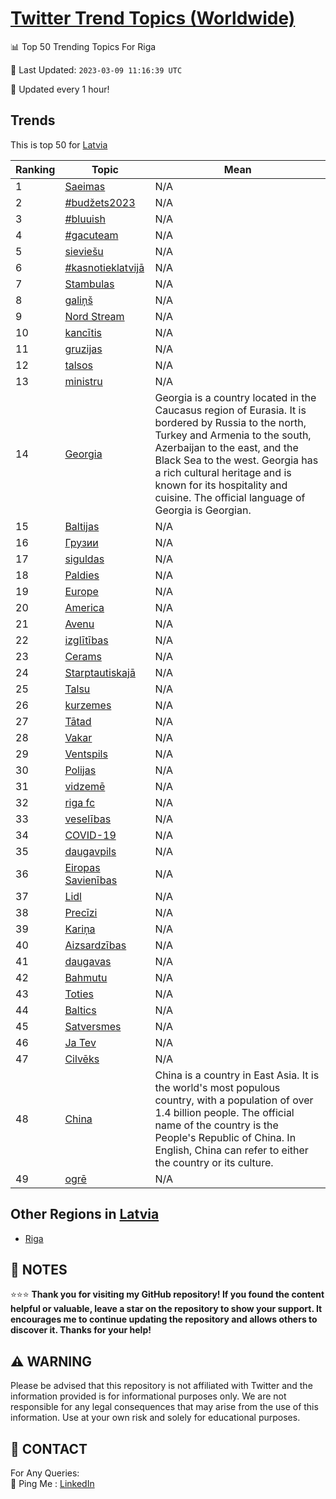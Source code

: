 [Twitter Trend Topics (Worldwide)](https://github.com/ErcinDedeoglu/Twitter-Trend-Topics)
==========


📊 Top 50 Trending Topics For Riga

📆 Last Updated: `2023-03-09 11:16:39 UTC`

🔧 Updated every 1 hour!


## Trends

This is top 50 for [Latvia](</Latvia>)

| Ranking | Topic | Mean |
| ------- | ------------ | ------------ |
| 1 | [Saeimas](http://twitter.com/search?q=Saeimas) | N/A |
| 2 | [#budžets2023](http://twitter.com/search?q=%23bud%c5%beets2023) | N/A |
| 3 | [#bluuish](http://twitter.com/search?q=%23bluuish) | N/A |
| 4 | [#gacuteam](http://twitter.com/search?q=%23gacuteam) | N/A |
| 5 | [sieviešu](http://twitter.com/search?q=sievie%c5%a1u) | N/A |
| 6 | [#kasnotieklatvijā](http://twitter.com/search?q=%23kasnotieklatvij%c4%81) | N/A |
| 7 | [Stambulas](http://twitter.com/search?q=Stambulas) | N/A |
| 8 | [galiņš](http://twitter.com/search?q=gali%c5%86%c5%a1) | N/A |
| 9 | [Nord Stream](http://twitter.com/search?q=Nord+Stream) | N/A |
| 10 | [kancītis](http://twitter.com/search?q=kanc%c4%abtis) | N/A |
| 11 | [gruzijas](http://twitter.com/search?q=gruzijas) | N/A |
| 12 | [talsos](http://twitter.com/search?q=talsos) | N/A |
| 13 | [ministru](http://twitter.com/search?q=ministru) | N/A |
| 14 | [Georgia](http://twitter.com/search?q=Georgia) | Georgia is a country located in the Caucasus region of Eurasia. It is bordered by Russia to the north, Turkey and Armenia to the south, Azerbaijan to the east, and the Black Sea to the west. Georgia has a rich cultural heritage and is known for its hospitality and cuisine. The official language of Georgia is Georgian. |
| 15 | [Baltijas](http://twitter.com/search?q=Baltijas) | N/A |
| 16 | [Грузии](http://twitter.com/search?q=%d0%93%d1%80%d1%83%d0%b7%d0%b8%d0%b8) | N/A |
| 17 | [siguldas](http://twitter.com/search?q=siguldas) | N/A |
| 18 | [Paldies](http://twitter.com/search?q=Paldies) | N/A |
| 19 | [Europe](http://twitter.com/search?q=Europe) | N/A |
| 20 | [America](http://twitter.com/search?q=America) | N/A |
| 21 | [Avenu](http://twitter.com/search?q=Avenu) | N/A |
| 22 | [izglītības](http://twitter.com/search?q=izgl%c4%abt%c4%abbas) | N/A |
| 23 | [Cerams](http://twitter.com/search?q=Cerams) | N/A |
| 24 | [Starptautiskajā](http://twitter.com/search?q=Starptautiskaj%c4%81) | N/A |
| 25 | [Talsu](http://twitter.com/search?q=Talsu) | N/A |
| 26 | [kurzemes](http://twitter.com/search?q=kurzemes) | N/A |
| 27 | [Tātad](http://twitter.com/search?q=T%c4%81tad) | N/A |
| 28 | [Vakar](http://twitter.com/search?q=Vakar) | N/A |
| 29 | [Ventspils](http://twitter.com/search?q=Ventspils) | N/A |
| 30 | [Polijas](http://twitter.com/search?q=Polijas) | N/A |
| 31 | [vidzemē](http://twitter.com/search?q=vidzem%c4%93) | N/A |
| 32 | [riga fc](http://twitter.com/search?q=riga+fc) | N/A |
| 33 | [veselības](http://twitter.com/search?q=vesel%c4%abbas) | N/A |
| 34 | [COVID-19](http://twitter.com/search?q=COVID-19) | N/A |
| 35 | [daugavpils](http://twitter.com/search?q=daugavpils) | N/A |
| 36 | [Eiropas Savienības](http://twitter.com/search?q=Eiropas+Savien%c4%abbas) | N/A |
| 37 | [Lidl](http://twitter.com/search?q=Lidl) | N/A |
| 38 | [Precīzi](http://twitter.com/search?q=Prec%c4%abzi) | N/A |
| 39 | [Kariņa](http://twitter.com/search?q=Kari%c5%86a) | N/A |
| 40 | [Aizsardzības](http://twitter.com/search?q=Aizsardz%c4%abbas) | N/A |
| 41 | [daugavas](http://twitter.com/search?q=daugavas) | N/A |
| 42 | [Bahmutu](http://twitter.com/search?q=Bahmutu) | N/A |
| 43 | [Toties](http://twitter.com/search?q=Toties) | N/A |
| 44 | [Baltics](http://twitter.com/search?q=Baltics) | N/A |
| 45 | [Satversmes](http://twitter.com/search?q=Satversmes) | N/A |
| 46 | [Ja Tev](http://twitter.com/search?q=Ja+Tev) | N/A |
| 47 | [Cilvēks](http://twitter.com/search?q=Cilv%c4%93ks) | N/A |
| 48 | [China](http://twitter.com/search?q=China) | China is a country in East Asia. It is the world's most populous country, with a population of over 1.4 billion people. The official name of the country is the People's Republic of China. In English, China can refer to either the country or its culture. |
| 49 | [ogrē](http://twitter.com/search?q=ogr%c4%93) | N/A |



## Other Regions in [Latvia](</Latvia>)

* [Riga](</Latvia/Riga.md>)



## 📝 NOTES

⭐⭐⭐ **Thank you for visiting my GitHub repository! If you found the content helpful or valuable, leave a star on the repository to show your support. It encourages me to continue updating the repository and allows others to discover it. Thanks for your help!**


## ⚠️ WARNING

Please be advised that this repository is not affiliated with Twitter and the information provided is for informational purposes only. We are not responsible for any legal consequences that may arise from the use of this information. Use at your own risk and solely for educational purposes.


## 📨 CONTACT

 For Any Queries:  
            🏓 Ping Me : [LinkedIn](https://www.linkedin.com/in/ercindedeoglu/)
